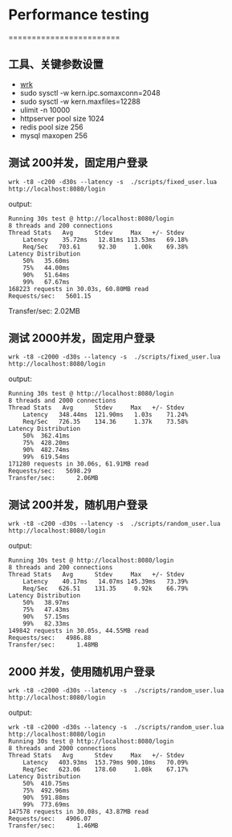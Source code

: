 # Performance testing
========================

## 工具、关键参数设置
- [wrk](https://github.com/wg/wrk)
- sudo sysctl -w kern.ipc.somaxconn=2048
- sudo sysctl -w kern.maxfiles=12288
- ulimit -n 10000
- httpserver pool size 1024
- redis pool size 256
- mysql maxopen 256


## 测试 200并发，固定用户登录
    wrk -t8 -c200 -d30s --latency -s  ./scripts/fixed_user.lua http://localhost:8080/login
    
output:

    Running 30s test @ http://localhost:8080/login
    8 threads and 200 connections
    Thread Stats   Avg      Stdev     Max   +/- Stdev
        Latency    35.72ms   12.81ms 113.53ms   69.18%
        Req/Sec   703.61     92.30     1.00k    69.38%
    Latency Distribution
        50%   35.60ms
        75%   44.00ms
        90%   51.64ms
        99%   67.67ms
    168223 requests in 30.03s, 60.80MB read
    Requests/sec:   5601.15
Transfer/sec:      2.02MB

## 测试 2000并发，固定用户登录
    wrk -t8 -c2000 -d30s --latency -s  ./scripts/fixed_user.lua http://localhost:8080/login

output:

    Running 30s test @ http://localhost:8080/login
    8 threads and 2000 connections
    Thread Stats   Avg      Stdev     Max   +/- Stdev
        Latency   348.44ms  121.90ms   1.03s    71.24%
        Req/Sec   726.35    134.36     1.37k    73.58%
    Latency Distribution
        50%  362.41ms
        75%  428.20ms
        90%  482.74ms
        99%  619.54ms
    171280 requests in 30.06s, 61.91MB read
    Requests/sec:   5698.29
    Transfer/sec:      2.06MB

## 测试 200并发，随机用户登录
    wrk -t8 -c200 -d30s --latency -s  ./scripts/random_user.lua http://localhost:8080/login

output:

    Running 30s test @ http://localhost:8080/login
    8 threads and 200 connections
    Thread Stats   Avg      Stdev     Max   +/- Stdev
        Latency    40.17ms   14.07ms 145.39ms   73.39%
        Req/Sec   626.51    131.35     0.92k    66.79%
    Latency Distribution
        50%   38.97ms
        75%   47.43ms
        90%   57.15ms
        99%   82.33ms
    149842 requests in 30.05s, 44.55MB read
    Requests/sec:   4986.88
    Transfer/sec:      1.48MB


## 2000 并发，使用随机用户登录
    wrk -t8 -c2000 -d30s --latency -s  ./scripts/random_user.lua http://localhost:8080/login
output:

    wrk -t8 -c2000 -d30s --latency -s  ./scripts/random_user.lua http://localhost:8080/login
    Running 30s test @ http://localhost:8080/login
    8 threads and 2000 connections
    Thread Stats   Avg      Stdev     Max   +/- Stdev
        Latency   403.93ms  153.79ms 900.10ms   70.09%
        Req/Sec   623.06    178.60     1.08k    67.17%
    Latency Distribution
        50%  410.75ms
        75%  492.96ms
        90%  591.88ms
        99%  773.69ms
    147578 requests in 30.08s, 43.87MB read
    Requests/sec:   4906.07
    Transfer/sec:      1.46MB
